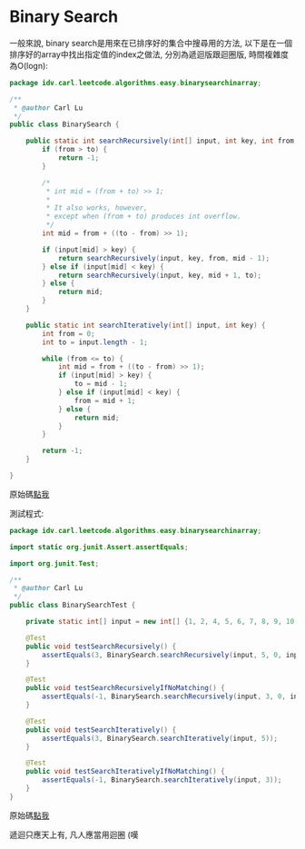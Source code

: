 # Binary Search

一般來說, binary search是用來在已排序好的集合中搜尋用的方法, 以下是在一個排序好的array中找出指定值的index之做法, 分別為遞迴版跟迴圈版, 時間複雜度為O\(logn\):

```java
package idv.carl.leetcode.algorithms.easy.binarysearchinarray;

/**
 * @author Carl Lu
 */
public class BinarySearch {

    public static int searchRecursively(int[] input, int key, int from, int to) {
        if (from > to) {
            return -1;
        }

        /*
         * int mid = (from + to) >> 1;
         * 
         * It also works, however,
         * except when (from + to) produces int overflow.
         */
        int mid = from + ((to - from) >> 1);

        if (input[mid] > key) {
            return searchRecursively(input, key, from, mid - 1);
        } else if (input[mid] < key) {
            return searchRecursively(input, key, mid + 1, to);
        } else {
            return mid;
        }
    }

    public static int searchIteratively(int[] input, int key) {
        int from = 0;
        int to = input.length - 1;

        while (from <= to) {
            int mid = from + ((to - from) >> 1);
            if (input[mid] > key) {
                to = mid - 1;
            } else if (input[mid] < key) {
                from = mid + 1;
            } else {
                return mid;
            }
        }

        return -1;
    }

}
```

原始碼[點我](https://github.com/yotsuba1022/LeetCode/blob/master/src/main/java/idv/carl/leetcode/algorithms/easy/binarysearchinarray/BinarySearch.java)

測試程式:

```java
package idv.carl.leetcode.algorithms.easy.binarysearchinarray;

import static org.junit.Assert.assertEquals;

import org.junit.Test;

/**
 * @author Carl Lu
 */
public class BinarySearchTest {

    private static int[] input = new int[] {1, 2, 4, 5, 6, 7, 8, 9, 10, 12};

    @Test
    public void testSearchRecursively() {
        assertEquals(3, BinarySearch.searchRecursively(input, 5, 0, input.length));
    }

    @Test
    public void testSearchRecursivelyIfNoMatching() {
        assertEquals(-1, BinarySearch.searchRecursively(input, 3, 0, input.length));
    }

    @Test
    public void testSearchIteratively() {
        assertEquals(3, BinarySearch.searchIteratively(input, 5));
    }

    @Test
    public void testSearchIterativelyIfNoMatching() {
        assertEquals(-1, BinarySearch.searchIteratively(input, 3));
    }
}
```

原始碼[點我](https://github.com/yotsuba1022/LeetCode/blob/master/src/test/java/idv/carl/leetcode/algorithms/easy/binarysearchinarray/BinarySearchTest.java)

遞迴只應天上有, 凡人應當用迴圈 \(嘆

